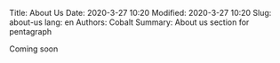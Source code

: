 Title: About Us
Date: 2020-3-27 10:20
Modified: 2020-3-27 10:20
Slug: about-us
lang: en
Authors: Cobalt
Summary: About us section for pentagraph

Coming soon

